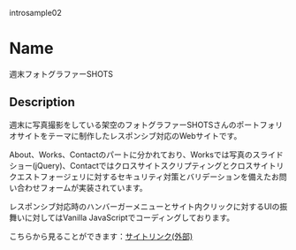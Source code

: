introsample02

Name
====

週末フォトグラファーSHOTS

## Description

週末に写真撮影をしている架空のフォトグラファーSHOTSさんのポートフォリオサイトをテーマに制作したレスポンシブ対応のWebサイトです。

About、Works、Contactのパートに分かれており、Worksでは写真のスライドショー(jQuery)、Contactではクロスサイトスクリプティングとクロスサイトリクエストフォージェリに対するセキュリティ対策とバリデーションを備えたお問い合わせフォームが実装されています。

レスポンシブ対応時のハンバーガーメニューとサイト内クリックに対するUIの振舞いに対してはVanilla JavaScriptでコーディングしております。

こちらから見ることができます：[サイトリンク(外部)](https://www.introsample02.com/)
